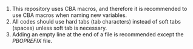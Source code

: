 1. This repository uses CBA macros, and therefore it is recommended to use CBA macros when naming new variables.
2. All codes should use hard tabs (tab characters) instead of soft tabs (spaces) unless soft tab is necessary.
3. Adding an empty line at the end of a file is recommended except the $PBOPREFIX$ file.
